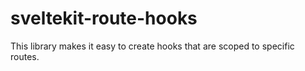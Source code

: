 # sveltekit-route-hooks

This library makes it easy to create hooks that are scoped to specific routes.
